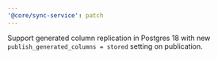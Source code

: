 ```yaml
---
'@core/sync-service': patch
---
```


Support generated column replication in Postgres 18 with new `publish_generated_columns = stored` setting on publication.

